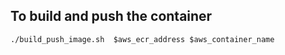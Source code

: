 ## To build and push the container
```
./build_push_image.sh  $aws_ecr_address $aws_container_name
```
